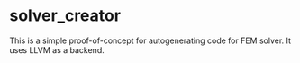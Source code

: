 solver_creator
==============

This is a simple proof-of-concept for autogenerating code
for FEM solver. It uses LLVM as a backend.
